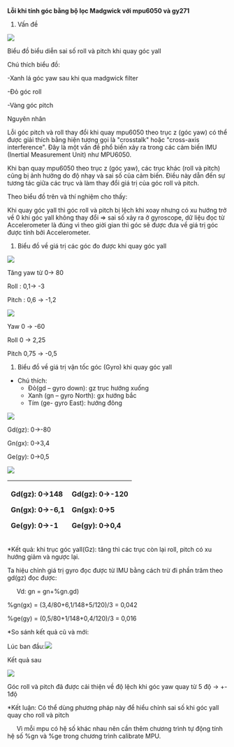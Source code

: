 ﻿**Lỗi khi tính góc bằng bộ lọc Madgwick với mpu6050 và gy271**

1. Vấn đề

![](document/Aspose.Words.7c512fcb-68aa-4263-a80e-7884298dbaf1.001.png)

Biểu đồ biểu diễn sai số roll và pitch khi quay góc yall

Chú thích biểu đồ:	

-Xanh lá góc yaw sau khi qua madgwick filter 

-Đỏ góc roll

-Vàng góc pitch 


Nguyên nhân

Lỗi góc pitch và roll thay đổi khi quay mpu6050 theo trục z (góc yaw) có thể được giải thích bằng hiện tượng gọi là "crosstalk" hoặc "cross-axis interference". Đây là một vấn đề phổ biến xảy ra trong các cảm biến IMU (Inertial Measurement Unit) như MPU6050. 

Khi bạn quay mpu6050 theo trục z (góc yaw), các trục khác (roll và pitch) cũng bị ảnh hưởng do độ nhạy và sai số của cảm biến. Điều này dẫn đến sự tương tác giữa các trục và làm thay đổi giá trị của góc roll và pitch.

Theo biểu đồ trên và thí nghiệm cho thấy:

Khi quay góc yall thì góc roll và pitch bị lệch khi xoay nhưng có xu hướng trở về 0 khi góc yall không thay đổi => sai số xảy ra ở gyroscope, dữ liệu đọc từ Accelerometer là đúng vì theo giời gian thì góc sẽ được đưa về giá trị góc được tính bởi Accelerometer.

1. Biểu đồ về giá trị các góc đo được khi quay góc yall

![](document/Aspose.Words.7c512fcb-68aa-4263-a80e-7884298dbaf1.002.png)

Tăng yaw từ 0-> 80

Roll : 0,1-> -3 

Pitch : 0,6 -> -1,2 

![](document/Aspose.Words.7c512fcb-68aa-4263-a80e-7884298dbaf1.003.png)

Yaw 0 -> -60

Roll 0 -> 2,25

Pitch 0,75 -> -0,5




1. Biểu đồ về giá trị vận tốc góc (Gyro) khi quay góc yall
- Chú thích:
  - Đỏ(gd – gyro down): gz trục hướng xuống
  - Xanh (gn – gyro North): gx hướng bắc
  - Tím (ge- gyro East): hướng đông

![](document/Aspose.Words.7c512fcb-68aa-4263-a80e-7884298dbaf1.004.png)

Gd(gz): 0->-80 

Gn(gx): 0->3,4

Ge(gy): 0->0,5

![](document/Aspose.Words.7c512fcb-68aa-4263-a80e-7884298dbaf1.005.png)

|<p>Gd(gz): 0->148 </p><p>Gn(gx): 0->-6,1</p><p>Ge(gy): 0->-1</p><p></p>|<p>Gd(gz): 0->-120 </p><p>Gn(gx): 0->5</p><p>Ge(gy): 0->0,4</p><p></p>|
| :- | :- |

\*Kết quả: khi trục góc yall(Gz): tăng thì các trục còn lại roll, pitch có xu hướng giảm và ngược lại.

Ta hiệu chỉnh giá trị gyro đọc được từ IMU bằng cách trừ đi phần trăm theo gd(gz) đọc được:

`	`Vd: gn = gn+%gn.gd)

%gn(gx) = (3,4/80+6,1/148+5/120)/3 = 0,042

%ge(gy) = (0,5/80+1/148+0,4/120)/3 = 0,016




\*So sánh kết quả cũ và mới:

Lúc ban đầu:![](document/Aspose.Words.7c512fcb-68aa-4263-a80e-7884298dbaf1.006.png)

Kết quả sau

![](document/Aspose.Words.7c512fcb-68aa-4263-a80e-7884298dbaf1.007.png)

Góc roll và pitch đã được cải thiện về độ lệch khi góc yaw quay từ 5 độ -> +- 1độ

\*Kết luận: Có thể dùng phương pháp này để hiểu chỉnh sai số khi góc yall quay cho roll và pitch

`	`Vì mỗi mpu có hệ số khác nhau nên cần thêm chương trình tự động tính hệ số %gn và %ge trong chương trình calibrate MPU.


